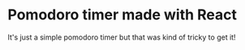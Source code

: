 # Pomodoro timer made with React

It's just a simple pomodoro timer but that was kind of tricky to get it!
